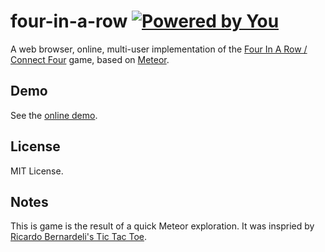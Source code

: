 four-in-a-row  [![Powered by You](http://sapegin.github.io/powered-by-you/badge.svg)](http://sapegin.github.io/powered-by-you/)
=============
A web browser, online, multi-user implementation of the
[Four In A Row / Connect Four](http://en.wikipedia.org/wiki/Connect_Four) 
game, based on [Meteor](http://www.meteor.com).


## Demo

See the [online demo](http://four-in-a-row.meteor.com).


## License

MIT License.

## Notes

This is game is the result of a quick Meteor exploration. It was inspried by [Ricardo Bernardeli's Tic Tac Toe](https://github.com/bernardeli/tictactoe).